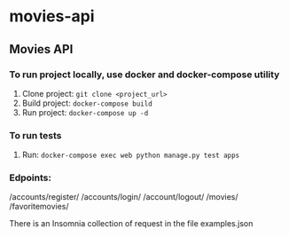# movies-api
## Movies API 
 
### To run project locally, use docker and docker-compose utility
1. Clone project: ```git clone <project_url>```
2. Build project: ```docker-compose build```
3. Run project: ```docker-compose up -d```

### To run tests
1. Run: ```docker-compose exec web python manage.py test apps```

### Edpoints: 
/accounts/register/
/accounts/login/
/account/logout/
/movies/  
/favoritemovies/ 

There is an Insomnia collection of request in the file examples.json